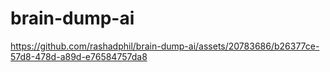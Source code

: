 # brain-dump-ai

https://github.com/rashadphil/brain-dump-ai/assets/20783686/b26377ce-57d8-478d-a89d-e76584757da8

